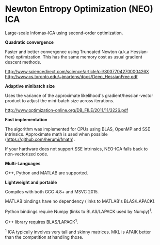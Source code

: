 Newton Entropy Optimization (NEO) ICA
=====

Large-scale Infomax-ICA using second-order optimization.

**Quadratic convergence**

Faster and better convergence using Truncated Newton (a.k.a Hessian-free) optimization.
This has the same memory cost as usual gradient descent methods.

http://www.sciencedirect.com/science/article/pii/S037704270000426X
http://www.cs.toronto.edu/~jmartens/docs/Deep_HessianFree.pdf

**Adaptive minibatch size**

Uses the variance of the approximate likelihood's gradient/hessian-vector product
to adjust the mini-batch size across iterations.

http://www.optimization-online.org/DB_FILE/2011/11/3226.pdf

**Fast implementation**

The algorithm was implemented for CPUs using BLAS, OpenMP and SSE intrinsics.
Approximate math is used when possible (https://github.com/herumi/fmath).

If your hardware does not support SSE intrinsics, NEO-ICA falls back to non-vectorized code.

**Multi-Languages**

C++, Python and MATLAB are supported. 

**Lightweight and portable**

Compiles with both GCC 4.8+  and MSVC 2015.

MATLAB bindings have no dependency (links to MATLAB's BLAS/LAPACK).

Python bindings require Numpy (links to BLAS/LAPACK used by Numpy)<sup>1</sup>.

C++ library requires BLAS/LAPACK<sup>1</sup>.

<sup>1</sup> ICA typically involves very tall and skinny matrices. MKL is AFAIK better than the competition at handling those.
